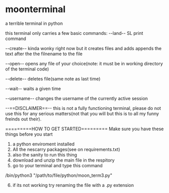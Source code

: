 # moonterminal
a terrible terminal in python

this terminal only carries a few basic commands:
--land--
SL print command


--create--
kinda wonky right now but it creates files and adds appends the text after the the filnename to the file


--open--
opens any file of your choice(note: it must be in working directory of the terminal code)


--delete--
deletes file(same note as last time)

 
--wait--
waits a given time


--username--
changes the username of the currently active session


--==DISCLAIMER==--
this is not a fully functioning terminal, please do not use this for any serious matters(not that you will but this is to all my funny freinds out their).






=========HOW TO GET STARTED=========
Make sure you have these things before you start
1. a python enviroment installed
2. All the nescarry packages(see on requirements.txt)
3. also the sanity to run this thing
4. download and unzip the main file in the respitory
5. go to your terminal and type this command

 /bin/python3 "/path/to/file/python/moon_term3.py"
 
 6. if its not working try renaming the file with a .py extension
